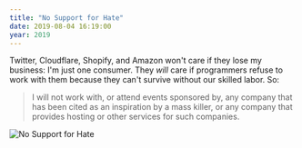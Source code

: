 ```yaml
---
title: "No Support for Hate"
date: 2019-08-04 16:19:00
year: 2019
---
```


Twitter, Cloudflare, Shopify, and Amazon won't care if they lose my business:
I'm just one consumer.
They *will* care if programmers refuse to work with them
because they can't survive without our skilled labor.
So:

> I will not work with,
> or attend events sponsored by,
> any company that has been cited as an inspiration by a mass killer,
> or any company that provides hosting or other services for such companies.

<img src="{{'/files/2019/08/pledge.png' | relative_url}}" alt="No Support for Hate" class="centered">
